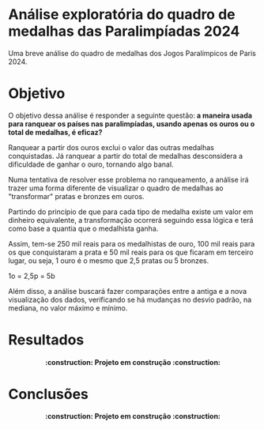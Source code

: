 <h1>Análise exploratória do quadro de medalhas das Paralimpíadas 2024</h1>

Uma breve análise do quadro de medalhas dos Jogos Paralímpicos de Paris 2024.

<h1>Objetivo</h1>

O objetivo dessa análise é responder a seguinte questão:<strong> a maneira usada para ranquear os países nas paralimpíadas, usando apenas os ouros ou o total de medalhas, é eficaz?</strong>

Ranquear a partir dos ouros exclui o valor das outras medalhas conquistadas. Já ranquear a partir do total de medalhas desconsidera a dificuldade de ganhar o ouro, tornando algo banal. 

Numa tentativa de resolver esse problema no ranqueamento, a análise irá trazer uma forma diferente de visualizar o quadro de medalhas ao "transformar" pratas e bronzes em ouros.

Partindo do princípio de que para cada tipo de medalha existe um valor em dinheiro equivalente, a transformação ocorrerá seguindo essa lógica e terá como base a quantia que o medalhista ganha. 

Assim, tem-se 250 mil reais para os medalhistas de ouro, 100 mil reais para os que conquistaram a prata e 50 mil reais para os que ficaram em terceiro lugar, ou seja, 1 ouro é o mesmo que 2,5 pratas ou 5 bronzes.

1o = 2,5p = 5b

Além disso, a análise buscará fazer comparações entre a antiga e a nova visualização dos dados, verificando se há mudanças no desvio padrão, na mediana, no valor máximo e mínimo.

<h1>Resultados</h1>
<h4 align="center"> 
    :construction:  Projeto em construção  :construction:
</h4>

<h1>Conclusões</h1>
<h4 align="center"> 
    :construction:  Projeto em construção  :construction:
</h4>
